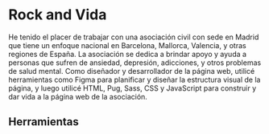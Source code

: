 # Rock and Vida

He tenido el placer de trabajar con una asociación civil con sede en Madrid que tiene un enfoque nacional en Barcelona, Mallorca, Valencia, y otras regiones de España. La asociación se dedica a brindar apoyo y ayuda a personas que sufren de ansiedad, depresión, adicciones, y otros problemas de salud mental. Como diseñador y desarrollador de la página web, utilicé herramientas como Figma para planificar y diseñar la estructura visual de la página, y luego utilicé HTML, Pug, Sass, CSS y JavaScript para construir y dar vida a la página web de la asociación.

## Herramientas
